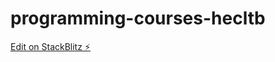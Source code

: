 # programming-courses-hecltb

[Edit on StackBlitz ⚡️](https://stackblitz.com/edit/programming-courses-f2honr)